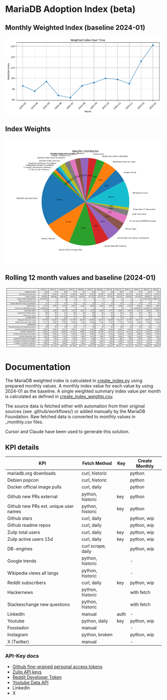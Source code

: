 # MariaDB Adoption Index (beta)

## Monthly Weighted Index (baseline 2024-01)
![Monthly Index](index/mariadb_adoption_index_chart_12m.png)

## Index Weights
![Weights](index/mariadb_adoption_index_weights.png)

## Rolling 12 month values and baseline (2024-01)
![Monthly Values](index/mariadb_adoption_index_table_12m.png)

# Documentation


The MariaDB weighted index is calculated in [create_index.py](index/create_index.py) using prepared monthly values. A monthly index value for each value by using 2024-01 as the baseline. A single weighted summary index value per month is calculated as defined in [create_index_weights.csv](index/create_index_weights.csv).

The source data is fetched either with automation from their original sources (see .github/workflows/) or added manually by the MariaDB Foundation. Raw fetched data is converted to monthly values in _monthly.csv files. 

Cursor and Claude have been used to generate this solution. 

## KPI details

| KPI                                    | Fetch Method          | Key  | Create Monthly |
|----------------------------------------|-----------------------|------|----------------|
| mariadb.org downloads                  | curl, historic        |      | python         |
| Debien popcon                          | curl, historic        |      | python         |
| Docker official image pulls            | curl, daily           |      | python         |
| Github new PRs external                | python, historic      | key  | python         |
| Github new PRs ext. unique user names  | python, historic      | key  | python         |
| Github stars                           | curl, daily           |      | python, wip    |
| Github readme repos                    | curl, daily           |      | python, wip    |
| Zulip total users                      | curl, daily           | key  | python, wip    |
| Zulip active users 15d                 | curl, daily           | key  | python, wip    |
| DB-engines                             | curl scrape, daily    |      | python, wip    |
| Google trends                          | python, historic      |      | -              |
| Wikipedia views all langs              | python, historic      |      | -              |
| Reddit subscribers                     | curl, daily           | key  | python, wip    |
| Hackernews                             | python, historic      |      | with fetch     |
| Stackexchange new questions            | python, historic      |      | with fetch     |
| LinkedIn                               | manual                | auth | -              |
| Youtube                                | python, daily         | key  | python, wip    |
| Fosstadon                              | manual                |      | -              |
| Instagram                              | python, broken        |      | python, wip    |
| X (Twitter)                            | manual                |      | -              |

### API-Key docs
* [Github fine-grained personal access tokens](https://github.blog/security/application-security/introducing-fine-grained-personal-access-tokens-for-github/)
* [Zulip API keys](https://zulip.com/api/api-keys)
* [Reddit Developer Token](https://developers.reddit.com/docs/authentication)
* [Youtube Data API](https://developers.google.com/youtube/registering_an_application)
* LinkedIn
* X